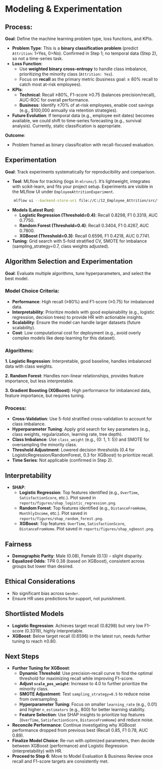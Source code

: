 # Modeling & Experimentation

## Process:
**Goal**: Define the machine learning problem type, loss functions, and KPIs.
- **Problem Type**: This is a **binary classification problem** (predict `Attrition`: 1=Yes, 0=No). Confirmed in Step 1; no temporal data (Step 2), so not a time-series task.
- **Loss Function**:
  - Use **weighted binary cross-entropy** to handle class imbalance, prioritizing the minority class (`Attrition: Yes`).
  - Focus on **recall** as the primary metric (business goal: ≥ 80% recall to catch most at-risk employees).
- **KPIs**:
  - **Technical**: Recall ≥80%, F1-score ≥0.75 (balances precision/recall), AUC-ROC for overall performance.
  - **Business**: Identify ≥70% of at-risk employees, enable cost savings (e.g., $100,000 annually via retention strategies).
- **Future Evolution**: If temporal data (e.g., employee exit dates) becomes available, we could shift to time-series forecasting (e.g., survival analysis). Currently, static classification is appropriate.

**Outcome**:
- Problem framed as binary classification with recall-focused evaluation.

## Experimentation
**Goal**: Track experiments systematically for reproducibility and comparison.
- **Tool**: MLflow for tracking (logs in `mlruns/`). It’s lightweight, integrates with scikit-learn, and fits your project setup. Experiments are visible in the MLflow UI under `EmployeeAttritionExperiment`.
```bash
    mlflow ui --backend-store-uri file://C:/12_Employee_Attrition/src/features/mlruns
```
- **Models (Latest Run)**:
  - **Logistic Regression (Threshold=0.4)**: Recall 0.8298, F1 0.3319, AUC 0.7750.
  - **Random Forest (Threshold=0.4)**: Recall 0.3404, F1 0.4267, AUC 0.7800.
  - **XGBoost (Threshold=0.3)**: Recall 0.6596, F1 0.4218, AUC 0.7741.
- **Tuning**: Grid search with 5-fold stratified CV, SMOTE for imbalance (sampling_strategy=0.7, class weights adjusted).

## Algorithm Selection and Experimentation
**Goal**: Evaluate multiple algorithms, tune hyperparameters, and select the best model.

### Model Choice Criteria:
- **Performance**: High recall (≥80%) and F1-score (≥0.75) for imbalanced data.
- **Interpretability**: Prioritize models with good explainability (e.g., logistic regression, decision trees) to provide HR with actionable insights.
- **Scalability**: Ensure the model can handle larger datasets (future scalability).
- **Cost**: Low computational cost for deployment (e.g., avoid overly complex models like deep learning for this dataset).

### Algorithms:
**1. Logistic Regression**: Interpretable, good baseline, handles imbalanced data with class weights.

**2. Random Forest**: Handles non-linear relationships, provides feature importance, but less interpretable.

**3. Gradient Boosting (XGBoost)**: High performance for imbalanced data, feature importance, but requires tuning.

### Process:
- **Cross-Validation**: Use 5-fold stratified cross-validation to account for class imbalance.
- **Hyperparameter Tuning**: Apply grid search for key parameters (e.g., class weights, regularization, learning rate, tree depth).
- **Class Imbalance**: Use `class_weight` (e.g., {0: 1, 1: 5}) and SMOTE for oversampling the minority class.
- **Threshold Adjustment**: Lowered decision thresholds (0.4 for LogisticRegression/RandomForest, 0.3 for XGBoost) to prioritize recall.
- **Time Series**: Not applicable (confirmed in Step 2).

## Interpretability
- **SHAP**:
  - **Logistic Regression**: Top features identified (e.g., `OverTime`, `SatisfactionScore`, etc.). Plot saved in `reports/figures/shap_logistic_regression.png`.
  - **Random Forest**: Top features identified (e.g., `DistanceFromHome`, `MonthlyIncome`, etc.). Plot saved in `reports/figures/shap_random_forest.png`.
  - **XGBoost**: Top features: `OverTime`, `SatisfactionScore`, `DistanceFromHome`. Plot saved in `reports/figures/shap_xgboost.png`.

## Fairness
- **Demographic Parity**: Male (0.08), Female (0.13) – slight disparity.
- **Equalized Odds**: TPR 0.38 (based on XGBoost), consistent across groups but lower than desired.

## Ethical Considerations
- No significant bias across `Gender`.
- Ensure HR uses predictions for support, not punishment.

## Shortlisted Models
- **Logistic Regression**: Achieves target recall (0.8298) but very low F1-score (0.3319), highly interpretable.
- **XGBoost**: Below target recall (0.6596) in the latest run, needs further tuning to reach ≥0.80.

## Next Steps
- **Further Tuning for XGBoost**:
  - **Dynamic Threshold**: Use precision-recall curve to find the optimal threshold for maximizing recall while improving F1-score.
  - **Adjust `scale_pos_weight`**: Increase to 4.0 to further prioritize the minority class.
  - **SMOTE Adjustment**: Test `sampling_strategy=0.5` to reduce noise from oversampling.
  - **Hyperparameter Tuning**: Focus on smaller `learning_rate` (e.g., 0.01) and higher `n_estimators` (e.g., 800) for better learning stability.
  - **Feature Selection**: Use SHAP insights to prioritize top features (`OverTime`, `SatisfactionScore`, `DistanceFromHome`) and reduce noise.
- **Reconcile Performance**: Continue investigating why XGBoost performance dropped from previous best (Recall 0.85, F1 0.78, AUC 0.89).
- **Finalize Model Choice**: Re-run with optimized parameters, then decide between XGBoost (performance) and Logistic Regression (interpretability) with HR.
- **Proceed to Step 6**: Move to Model Evaluation & Business Review once recall and F1-score targets are consistently met.